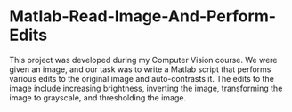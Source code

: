 # Matlab-Read-Image-And-Perform-Edits
This project was developed during my Computer Vision course. We were given an image, and our task was to write a Matlab script that performs various edits to the original image and auto-contrasts it. The edits to the image include increasing brightness, inverting the image, transforming the image to grayscale, and thresholding the image.
